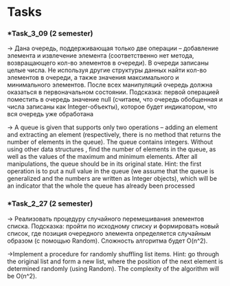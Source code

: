 # Tasks

### *Task_3_09 (2 semester)
-> Дана очередь, поддерживающая только две операции – добавление элемента и 
извлечение элемента (соответственно нет метода, возвращающего кол-во элементов в 
очереди). В очереди записаны целые числа. Не используя другие структуры данных 
найти кол-во элементов в очереди, а также значения максимального и минимального 
элементов. После всех манипуляций очередь должна оказаться в первоначальном 
состоянии.
Подсказка: первой операцией поместить в очередь значение null (считаем, что очередь 
обобщенная и числа записаны как Integer-объекты), которое будет индикатором, что вся 
очередь уже обработана

-> A queue is given that supports only two operations – adding an element and
extracting an element (respectively, there is no method that returns the number of elements in
the queue). The queue contains integers. Without using other data structures
, find the number of elements in the queue, as well as the values of the maximum and minimum
elements. After all manipulations, the queue should be in its original
state.
Hint: the first operation is to put a null value in the queue (we assume that the queue
is generalized and the numbers are written as Integer objects), which will be an indicator that the whole 
the queue has already been processed

### *Task_2_27 (2 semester)
-> Реализовать процедуру случайного перемешивания элементов списка.
Подсказка: пройти по исходному списку и формировать новый список, где позиция 
очередного элемента определяется случайным образом (с помощью Random). Сложность 
алгоритма будет O(n^2).

->Implement a procedure for randomly shuffling list items.
Hint: go through the original list and form a new list, where the position
of the next element is determined randomly (using Random). The complexity
of the algorithm will be O(n^2).
